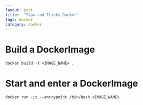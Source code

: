 ```yaml
---
layout: post
title:  "Tips and Tricks Docker"
tags: docker
category: docker
---
```



# Build a DockerImage

```docker build -t <IMAGE_NAME> .```

# Start and enter a DockerImage

```docker run -it --entrypoint /bin/bash <IMAGE_NAME>```